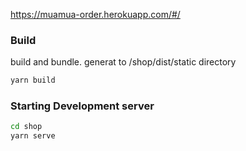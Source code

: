 https://muamua-order.herokuapp.com/#/

### Build

build and bundle.
generat to /shop/dist/static directory

``` sh
yarn build
```

### Starting Development server

``` sh
cd shop
yarn serve
```